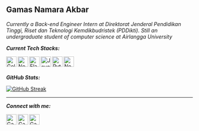 ## Gamas Namara Akbar
_Currently a Back-end Engineer Intern at Direktorat Jenderal Pendidikan Tinggi, Riset dan Teknologi Kemdikbudristek (PDDikti). Still an undergraduate student of computer science at Airlangga University_

**_Current Tech Stacks:_**

<a href="https://go.dev" target="_blank">
    <img align="left" alt="Golang" height="28px" src="https://www.vectorlogo.zone/logos/golang/golang-official.svg" />
</a>
<a href="https://nodejs.org" target="_blank">
    <img align="left" alt="NodeJS" height="28px" src="https://www.vectorlogo.zone/logos/nodejs/nodejs-ar21.svg" />
</a>
<a href="https://elastic.co" target="_blank">
    <img align="left" alt="Elasticsearch" height="28px" src="https://www.vectorlogo.zone/logos/elastic/elastic-ar21.svg" />
</a>
<a href="https://java.com" target="_blank">
    <img align="left" alt="Java" height="28px" src="https://www.vectorlogo.zone/logos/java/java-icon.svg" />
</a>
<a href="https://python.org" target="_blank">
    <img align="left" alt="Python" height="28px" src="https://www.vectorlogo.zone/logos/python/python-icon.svg" />
</a>
<a href="https://nextjs.org" target="_blank">
    <img align="left" alt="NextJS" height="28px" src="https://www.vectorlogo.zone/logos/nextjs/nextjs-ar21.svg" />
</a>
<br>
<br>

**_GitHub Stats:_**

[![GitHub Streak](https://streak-stats.demolab.com/?user=gamassss)](https://git.io/streak-stats)

---

**_Connect with me:_**

<a href="https://www.linkedin.com/in/gamas-namara-akbar/" target="_blank">
   <img align="left" alt="Gamas Namara Akbar | Linkedin" width="28px" src="https://www.vectorlogo.zone/logos/linkedin/linkedin-icon.svg" />
</a>
<a href="mailto:gamassakbar@gmail.com" target="_blank">
    <img align="left" alt="Gamas Namara Akbar | Gmail" width="28px" src="https://www.vectorlogo.zone/logos/gmail/gmail-icon.svg" />
</a>
<a href="https://medium.com/@gamassakbar" target="_blank">
    <img align="left" alt="Gamas Namara Akbar | Medium" width="28px" src="https://www.vectorlogo.zone/logos/medium/medium-tile.svg" />
</a>
